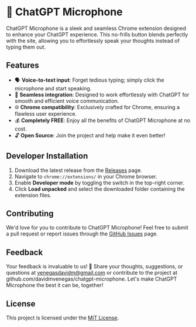 # 🎤 ChatGPT Microphone

ChatGPT Microphone is a sleek and seamless Chrome extension designed to enhance your ChatGPT experience. This no-frills button blends perfectly with the site, allowing you to effortlessly speak your thoughts instead of typing them out.

## Features

- 🗣️ **Voice-to-text input**: Forget tedious typing; simply click the microphone and start speaking.
- 💬 **Seamless integration**: Designed to work effortlessly with ChatGPT for smooth and efficient voice communication.
- 🌐 **Chrome compatibility**: Exclusively crafted for Chrome, ensuring a flawless user experience.
- 💰 **Completely FREE**: Enjoy all the benefits of ChatGPT Microphone at no cost.
- 🔓 **Open Source**: Join the project and help make it even better!

## Developer Installation

1. Download the latest release from the [Releases](https://github.com/davidmvenegas/chatgpt-microphone/releases) page.
2. Navigate to `chrome://extensions/` in your Chrome browser.
3. Enable **Developer mode** by toggling the switch in the top-right corner.
4. Click **Load unpacked** and select the downloaded folder containing the extension files.

## Contributing

We'd love for you to contribute to ChatGPT Microphone! Feel free to submit a pull request or report issues through the [GitHub Issues](https://github.com/davidmvenegas/chatgpt-microphone/issues) page.

## Feedback

Your feedback is invaluable to us! 💌 Share your thoughts, suggestions, or questions at venegasdavidm@gmail.com or contribute to the project at github.com/davidmvenegas/chatgpt-microphone. Let's make ChatGPT Microphone the best it can be, together!

## License

This project is licensed under the [MIT License](LICENSE).
